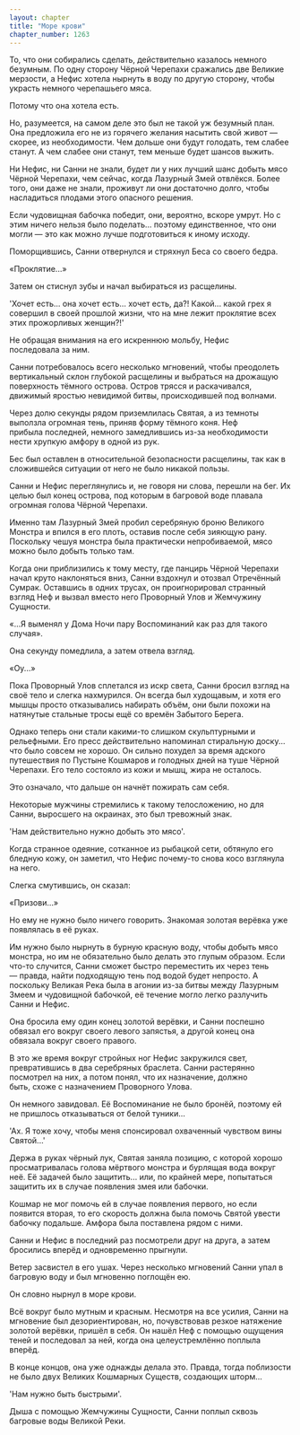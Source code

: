```yaml
---
layout: chapter
title: "Море крови"
chapter_number: 1263
---
```


То, что они собирались сделать, действительно казалось немного безумным. По одну сторону Чёрной Черепахи сражались две Великие мерзости, а Нефис хотела нырнуть в воду по другую сторону, чтобы украсть немного черепашьего мяса.

Потому что она хотела есть.

Но, разумеется, на самом деле это был не такой уж безумный план. Она предложила его не из горячего желания насытить свой живот — скорее, из необходимости. Чем дольше они будут голодать, тем слабее станут. А чем слабее они станут, тем меньше будет шансов выжить.

Ни Нефис, ни Санни не знали, будет ли у них лучший шанс добыть мясо Чёрной Черепахи, чем сейчас, когда Лазурный Змей отвлёкся. Более того, они даже не знали, проживут ли они достаточно долго, чтобы насладиться плодами этого опасного решения.

Если чудовищная бабочка победит, они, вероятно, вскоре умрут. Но с этим ничего нельзя было поделать... поэтому единственное, что они могли — это как можно лучше подготовиться к иному исходу.

Поморщившись, Санни отвернулся и стряхнул Беса со своего бедра.

«Проклятие...»

Затем он стиснул зубы и начал выбираться из расщелины.

'Хочет есть... она хочет есть... хочет есть, да?! Какой... какой грех я совершил в своей прошлой жизни, что на мне лежит проклятие всех этих прожорливых женщин?!'

Не обращая внимания на его искреннюю мольбу, Нефис последовала за ним.

Санни потребовалось всего несколько мгновений, чтобы преодолеть вертикальный склон глубокой расщелины и выбраться на дрожащую поверхность тёмного острова. Остров трясся и раскачивался, движимый яростью невидимой битвы, происходившей под волнами.

Через долю секунды рядом приземлилась Святая, а из темноты выползла огромная тень, приняв форму тёмного коня. Неф прибыла последней, немного замедлившись из-за необходимости нести хрупкую амфору в одной из рук.

Бес был оставлен в относительной безопасности расщелины, так как в сложившейся ситуации от него не было никакой пользы.

Санни и Нефис переглянулись и, не говоря ни слова, перешли на бег. Их целью был конец острова, под которым в багровой воде плавала огромная голова Чёрной Черепахи.

Именно там Лазурный Змей пробил серебряную броню Великого Монстра и впился в его плоть, оставив после себя зияющую рану. Поскольку чешуя монстра была практически непробиваемой, мясо можно было добыть только там.

Когда они приблизились к тому месту, где панцирь Чёрной Черепахи начал круто наклоняться вниз, Санни вздохнул и отозвал Отречённый Сумрак. Оставшись в одних трусах, он проигнорировал странный взгляд Неф и вызвал вместо него Проворный Улов и Жемчужину Сущности.

«...Я выменял у Дома Ночи пару Воспоминаний как раз для такого случая».

Она секунду помедлила, а затем отвела взгляд.

«Оу...»

Пока Проворный Улов сплетался из искр света, Санни бросил взгляд на своё тело и слегка нахмурился. Он всегда был худощавым, и хотя его мышцы просто отказывались набирать объём, они были похожи на натянутые стальные тросы ещё со времён Забытого Берега.

Однако теперь они стали какими-то слишком скульптурными и рельефными. Его пресс действительно напоминал стиральную доску... что было совсем не хорошо. Он сильно похудел за время адского путешествия по Пустыне Кошмаров и голодных дней на туше Чёрной Черепахи. Его тело состояло из кожи и мышц, жира не осталось.

Это означало, что дальше он начнёт пожирать сам себя.

Некоторые мужчины стремились к такому телосложению, но для Санни, выросшего на окраинах, это был тревожный знак.

'Нам действительно нужно добыть это мясо'.

Когда странное одеяние, сотканное из рыбацкой сети, обтянуло его бледную кожу, он заметил, что Нефис почему-то снова косо взглянула на него.

Слегка смутившись, он сказал:

«Призови...»

Но ему не нужно было ничего говорить. Знакомая золотая верёвка уже появлялась в её руках.

Им нужно было нырнуть в бурную красную воду, чтобы добыть мясо монстра, но им не обязательно было делать это глупым образом. Если что-то случится, Санни сможет быстро переместить их через тень — правда, найти подходящую тень под водой будет непросто. А поскольку Великая Река была в агонии из-за битвы между Лазурным Змеем и чудовищной бабочкой, её течение могло легко разлучить Санни и Нефис.

Она бросила ему один конец золотой верёвки, и Санни поспешно обвязал его вокруг своего левого запястья, а другой конец она обвязала вокруг своего правого.

В это же время вокруг стройных ног Нефис закружился свет, превратившись в два серебряных браслета. Санни растерянно посмотрел на них, а потом понял, что их назначение, должно быть, схоже с назначением Проворного Улова.

Он немного завидовал. Её Воспоминание не было бронёй, поэтому ей не пришлось отказываться от белой туники...

'Ах. Я тоже хочу, чтобы меня спонсировал охваченный чувством вины Святой...'

Держа в руках чёрный лук, Святая заняла позицию, с которой хорошо просматривалась голова мёртвого монстра и бурлящая вода вокруг неё. Её задачей было защитить... или, по крайней мере, попытаться защитить их в случае появления змея или бабочки.

Кошмар не мог помочь ей в случае появления первого, но если появится вторая, то его скорость должна была помочь Святой увести бабочку подальше. Амфора была поставлена рядом с ними.

Санни и Нефис в последний раз посмотрели друг на друга, а затем бросились вперёд и одновременно прыгнули.

Ветер засвистел в его ушах. Через несколько мгновений Санни упал в багровую воду и был мгновенно поглощён ею.

Он словно нырнул в море крови.

Всё вокруг было мутным и красным. Несмотря на все усилия, Санни на мгновение был дезориентирован, но, почувствовав резкое натяжение золотой верёвки, пришёл в себя. Он нашёл Неф с помощью ощущения теней и последовал за ней, когда она целеустремлённо поплыла вперёд.

В конце концов, она уже однажды делала это. Правда, тогда поблизости не было двух Великих Кошмарных Существ, создающих шторм...

'Нам нужно быть быстрыми'.

Дыша с помощью Жемчужины Сущности, Санни поплыл сквозь багровые воды Великой Реки.